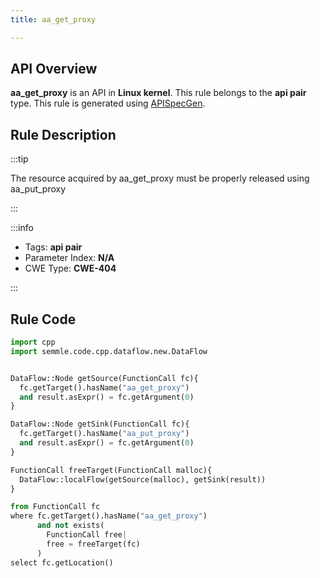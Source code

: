 ```yaml
---
title: aa_get_proxy

---
```



## API Overview
**aa_get_proxy** is an API in **Linux kernel**. This rule belongs to the **api pair** type. This rule is generated using [APISpecGen](../../tools/APISpecGen).
## Rule Description

:::tip

The resource acquired by aa_get_proxy must be properly released using aa_put_proxy

:::

:::info

- Tags: **api pair**
- Parameter Index: **N/A**
- CWE Type: **CWE-404**

:::

## Rule Code
```python
import cpp
import semmle.code.cpp.dataflow.new.DataFlow


DataFlow::Node getSource(FunctionCall fc){
  fc.getTarget().hasName("aa_get_proxy")
  and result.asExpr() = fc.getArgument(0)
}

DataFlow::Node getSink(FunctionCall fc){
  fc.getTarget().hasName("aa_put_proxy")
  and result.asExpr() = fc.getArgument(0)
}

FunctionCall freeTarget(FunctionCall malloc){
  DataFlow::localFlow(getSource(malloc), getSink(result))
}

from FunctionCall fc
where fc.getTarget().hasName("aa_get_proxy")
      and not exists(
        FunctionCall free| 
        free = freeTarget(fc)
      )
select fc.getLocation()

    
```